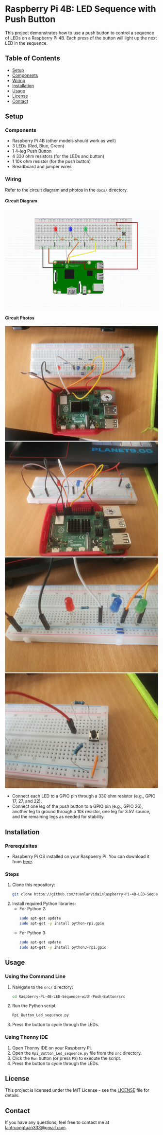 # Raspberry Pi 4B: LED Sequence with Push Button

This project demonstrates how to use a push button to control a sequence of LEDs on a Raspberry Pi 4B. Each press of the button will light up the next LED in the sequence.

## Table of Contents
- [Setup](#setup)
- [Components](#components)
- [Wiring](#wiring)
- [Installation](#installation)
- [Usage](#usage)
- [License](#license)
- [Contact](#contact)

## Setup
### Components
- Raspberry Pi 4B (other models should work as well)
- 3 LEDs (Red, Blue, Green)
- 1 4-leg Push Button
- 4 330 ohm resistors (for the LEDs and button)
- 1 10k ohm resistor (for the push button)
- Breadboard and jumper wires

### Wiring
Refer to the circuit diagram and photos in the `docs/` directory.

#### Circuit Diagram
![Circuit Diagram](docs/Diagram.png)

#### Circuit Photos
![Photo1](docs/photo1.jpg)
![Photo2](docs/photo2.jpg)
![Photo3](docs/photo3.jpg)
![Photo4](docs/photo4.jpg)

- Connect each LED to a GPIO pin through a 330 ohm resistor (e.g., GPIO 17, 27, and 22).
- Connect one leg of the push button to a GPIO pin (e.g., GPIO 26), another leg to ground through a 10k resistor, one leg for 3.5V source, and the remaining legs as needed for stability.

## Installation
### Prerequisites
- Raspberry Pi OS installed on your Raspberry Pi. You can download it from [here](https://www.raspberrypi.org/software/).

### Steps
1. Clone this repository:
    ```bash
    git clone https://github.com/tuanlanvidai/Raspberry-Pi-4B-LED-Sequence-with-Push-Button.git
    ```
2. Install required Python libraries:
    - For Python 2:
      ```bash
      sudo apt-get update
      sudo apt-get -y install python-rpi.gpio
      ```
    - For Python 3:
      ```bash
      sudo apt-get update
      sudo apt-get -y install python3-rpi.gpio
      ```

## Usage
### Using the Command Line
1. Navigate to the `src/` directory:
    ```bash
    cd Raspberry-Pi-4B-LED-Sequence-with-Push-Button/src
    ```
2. Run the Python script:
    ```bash
    Rpi_Button_Led_sequence.py
    ```
3. Press the button to cycle through the LEDs.

### Using Thonny IDE
1. Open Thonny IDE on your Raspberry Pi.
2. Open the `Rpi_Button_Led_sequence.py` file from the `src` directory.
3. Click the `Run` button (or press `F5`) to execute the script.
4. Press the button to cycle through the LEDs.

## License
This project is licensed under the MIT License - see the [LICENSE](LICENSE) file for details.

## Contact
If you have any questions, feel free to contact me at [lantruongtuan333@gmail.com](mailto:lantruongtuan333@gmail.com).
